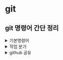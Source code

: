 # __git__
## __git 명령어 간단 정리__
<details>
<summary>기본명령어</summary>

```$ git init``` - 저장소 만들기<br>
```$ git status``` - 현재 상태 확인<br>
```$ git add``` - 현재 상태 추적<br>
```$ git commit -m "자신이 쓰고싶은 내용"``` - 현재 상태 저장<br>
```$ git log``` - 이력 확인
</details>
<details>
<summary>작업 분기</summary>

```$git switch -c``` - 브랜치 생성<br>
```git switch``` - 브랜치 변경<br>
```git merge``` - 브랜치 합치기<br>
</details>

<details>
<summary>github 공유</summary>

```$ git push``` - 원격 저장소 저장<br>
```$ git clone URL``` - 원격 저장소 복제<br>
</details>
